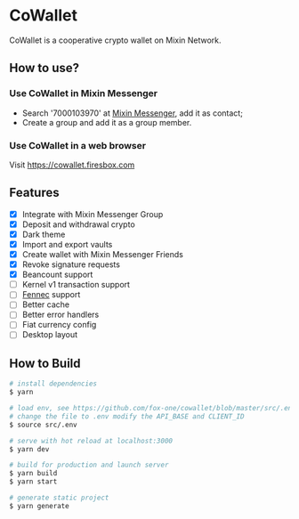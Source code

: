 # CoWallet

CoWallet is a cooperative crypto wallet on Mixin Network.

## How to use?

### Use CoWallet in Mixin Messenger

- Search '7000103970' at [Mixin Messenger](https://mixin.one/messenger), add it as contact;
- Create a group and add it as a group member.

### Use CoWallet in a web browser

Visit https://cowallet.firesbox.com

## Features

- [x] Integrate with Mixin Messenger Group
- [x] Deposit and withdrawal crypto
- [x] Dark theme
- [x] Import and export vaults
- [x] Create wallet with Mixin Messenger Friends
- [x] Revoke signature requests
- [x] Beancount support
- [ ] Kernel v1 transaction support
- [ ] [Fennec](https://github.com/fox-one/fennec) support
- [ ] Better cache
- [ ] Better error handlers
- [ ] Fiat currency config
- [ ] Desktop layout

## How to Build

```bash
# install dependencies
$ yarn

# load env, see https://github.com/fox-one/cowallet/blob/master/src/.env.example
# change the file to .env modify the API_BASE and CLIENT_ID
$ source src/.env

# serve with hot reload at localhost:3000
$ yarn dev

# build for production and launch server
$ yarn build
$ yarn start

# generate static project
$ yarn generate
```
